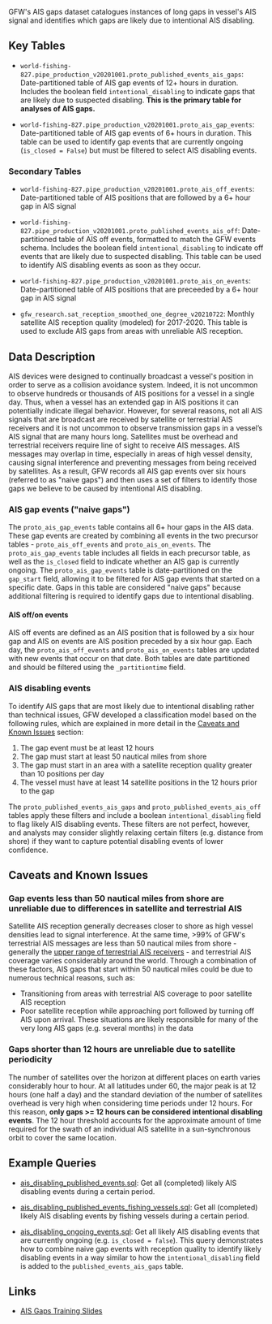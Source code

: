 
GFW's AIS gaps dataset catalogues instances of long gaps in vessel's AIS signal and identifies which gaps are likely due to intentional AIS disabling. 

## Key Tables

+ `world-fishing-827.pipe_production_v20201001.proto_published_events_ais_gaps`: Date-partitioned table of AIS gap events of 12+ hours in duration. Includes the boolean field `intentional_disabling` to indicate gaps that are likely due to suspected disabling. **This is the primary table for analyses of AIS gaps.**

+ `world-fishing-827.pipe_production_v20201001.proto_ais_gap_events`: Date-partitioned table of AIS gap events of 6+ hours in duration. This table can be used to identify gap events that are currently ongoing (`is_closed = False`) but must be filtered to select AIS disabling events.

### Secondary Tables

+ `world-fishing-827.pipe_production_v20201001.proto_ais_off_events`: Date-partitioned table of AIS positions that are followed by a 6+ hour gap in AIS signal 

+ `world-fishing-827.pipe_production_v20201001.proto_published_events_ais_off`: Date-partitioned table of AIS off events, formatted to match the GFW events schema. Includes the boolean field `intentional_disabling` to indicate off events that are likely due to suspected disabling. This table can be used to identify AIS disabling events as soon as they occur. 

+ `world-fishing-827.pipe_production_v20201001.proto_ais_on_events`: Date-partitioned table of AIS positions that are preceeded by a 6+ hour gap in AIS signal 

+ `gfw_research.sat_reception_smoothed_one_degree_v20210722`: Monthly satellite AIS reception quality (modeled) for 2017-2020. This table is used to exclude AIS gaps from areas with unreliable AIS reception.

## Data Description

AIS devices were designed to continually broadcast a vessel's position in order to serve as a collision avoidance system. Indeed, it is not uncommon to observe hundreds or thousands of AIS positions for a vessel in a single day. Thus, when a vessel has an extended gap in AIS positions it can potentially indicate illegal behavior. However, for several reasons, not all AIS signals that are broadcast are received by satellite or terrestrial AIS receivers and it is not uncommon to observe transmission gaps in a vessel’s AIS signal that are many hours long. Satellites must be overhead and terrestrial receivers require line of sight to receive AIS messages. AIS messages may overlap in time, especially in areas of high vessel density, causing signal interference and preventing messages from being received by satellites. As a result, GFW records all AIS gap events over six hours (referred to as "naive gaps") and then uses a set of filters to identify those gaps we believe to be caused by intentional AIS disabling.  

### AIS gap events ("naive gaps")

The `proto_ais_gap_events` table contains all 6+ hour gaps in the AIS data. These gap events are created by combining all events in the two precursor tables - `proto_ais_off_events` and `proto_ais_on_events`. The `proto_ais_gap_events` table includes all fields in each precursor table, as well as the `is_closed` field to indicate whether an AIS gap is currently ongoing. The `proto_ais_gap_events` table is date-partitioned on the `gap_start` field, allowing it to be filtered for AIS gap events that started on a specific date. Gaps in this table are considered "naive gaps" because additional filtering is required to identify gaps due to intentional disabling.

#### AIS off/on events

AIS off events are defined as an AIS position that is followed by a six hour gap and AIS on events are AIS position preceded by a six hour gap. Each day, the `proto_ais_off_events` and `proto_ais_on_events` tables are updated with new events that occur on that date. Both tables are date partitioned and should be filtered using the `_partitiontime` field.

### AIS disabling events

To identify AIS gaps that are most likely due to intentional disabling rather than technical issues, GFW developed a classification model based on the following rules, which are explained in more detail in the [Caveats and Known Issues](#Caveats-and-known-issues) section:

1. The gap event must be at least 12 hours
3. The gap must start at least 50 nautical miles from shore 
4. The gap must start in an area with a satellite reception quality greater than 10 positions per day
5. The vessel must have at least 14 satellite positions in the 12 hours prior to the gap 

The `proto_published_events_ais_gaps` and `proto_published_events_ais_off` tables apply these filters and include a boolean `intentional_disabling` field to flag likely AIS disabling events. These filters are not perfect, however, and analysts may consider slightly relaxing certain filters (e.g. distance from shore) if they want to capture potential disabling events of lower confidence.

## Caveats and Known Issues

### Gap events less than 50 nautical miles from shore are unreliable due to differences in satellite and terrestrial AIS

Satellite AIS reception generally decreases closer to shore as high vessel densities lead to signal interference. At the same time, >99% of GFW's terrestrial AIS messages are less than 50 nautical miles from shore - generally the [upper range of terrestrial AIS receivers](https://help.marinetraffic.com/hc/en-us/articles/203990918--What-is-the-typical-range-of-the-AIS-#:~:text=Normally%2C%20an%20AIS%2DReceiving%20station,20%20nautical%20miles%20around%20it.) - and terrestrial AIS coverage varies considerably around the world. Through a combination of these factors, AIS gaps that start within 50 nautical miles could be due to numerous technical reasons, such as: 
    
  + Transitioning from areas with terrestrial AIS coverage to poor satellite AIS reception
  + Poor satellite reception while approaching port followed by turning off AIS upon arrival. These situations are likely responsible for many of the very long AIS gaps (e.g. several months) in the data

### Gaps shorter than 12 hours are unreliable due to satellite periodicity

The number of satellites over the horizon at different places on earth varies considerably hour to hour. At all latitudes under 60, the major peak is at 12 hours (one half a day) and the standard deviation of the number of satellites overhead is very high when considering time periods under 12 hours. For this reason, **only gaps >= 12 hours can be considered intentional disabling events**. The 12 hour threshold accounts for the approximate amount of time required for the swath of an individual AIS satellite in a sun-synchronous orbit to cover the same location.

## Example Queries

+ [ais_disabling_published_events.sql](https://github.com/GlobalFishingWatch/bigquery-documentation-wf827/blob/master/queries/ais_disabling_published_events.sql): Get all (completed) likely AIS disabling events during a certain period.

+ [ais_disabling_published_events_fishing_vessels.sql](https://github.com/GlobalFishingWatch/bigquery-documentation-wf827/blob/master/queries/ais_disabling_published_events_fishing_vessels.sql): Get all (completed) likely AIS disabling events by fishing vessels during a certain period.

+ [ais_disabling_ongoing_events.sql](https://github.com/GlobalFishingWatch/bigquery-documentation-wf827/blob/master/queries/ais_disabling_ongoing_events.sql): Get all likely AIS disabling events that are currently ongoing (e.g. `is_closed = false`). This query demonstrates how to combine naive gap events with reception quality
to identify likely disabling events in a way similar to how the `intentional_disabling` field is added to the `published_events_ais_gaps` table.

## Links

+ [AIS Gaps Training Slides](https://docs.google.com/presentation/d/1g-iQxPrpmuMCvnVLm4z2rnzuqXQSzbrnfO5EUiWzK2Y/edit?usp=sharing)